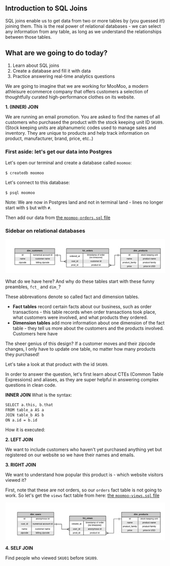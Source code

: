 ## Introduction to SQL Joins

SQL joins enable us to get data from two or more tables by (you guessed it!) joining them. This is the real power of relational databases - we can select any information from any table, as long as we understand the relationships between those tables.

## What are we going to do today?

1. Learn about SQL joins
2. Create a database and fill it with data
3. Practice answering real-time analytics questions

We are going to imagine that we are working for MooMoo, a modern athleisure ecommerce company that offers customers a selection of thoughtfully curated high-performance clothes on its website.

**1. (INNER) JOIN**

We are running an email promotion. You are asked to find the names of all customers who purchased the product with the stock keeping unit ID `SKU09`. (Stock keeping units are alphanumeric codes used to manage sales and inventory. They are unique to products and help track information on product, manufacturer, brand, price, etc..)

### First aside: let's get our data into Postgres

Let's open our terminal and create a database called `moomoo`:

`$ createdb moomoo`

Let's connect to this database:

`$ psql moomoo`

Note: We are now in Postgres land and not in terminal land - lines no longer start with `$` but with `#`.

Then add our data from [the `moomoo-orders.sql` file](https://github.com/fabryandrea/sql-joins/blob/master/moomoo-orders.sql)

### Sidebar on relational databases

![orders ERD](/images/fct_orders.png)

What do we have here? And why do these tables start with these funny preambles, `fct_` and `dim_`?

These abbrevations denote so called fact and dimension tables.
* **Fact tables** record certain facts about our business, such as order transactions - this table records when order transactions took place, what customers were involved, and what products they ordered.
* **Dimension tables** add more information about one dimension of the fact table - they tell us more about the customers and the products involved. Customers here have

The sheer genius of this design? If a customer moves and their zipcode changes, I only have to update one table, no matter how many products they purchased!

Let's take a look at that product with the id `SKU09`.

In order to answer the question, let's first learn about CTEs (Common Table Expressions) and aliases, as they are super helpful in answering complex questions in clean code.

**INNER JOIN**
What is the syntax:
```
SELECT a.this, b.that
FROM table_a AS a
JOIN table_b AS b
ON a.id = b.id
```

How it is executed:


**2. LEFT JOIN**

We want to include customers who haven't yet purchased anything yet but registered on our website so we have their names and emails.


**3. RIGHT JOIN**

We want to understand how popular this product is - which website visitors viewed it?

First, note that these are not orders, so our `orders` fact table is not going to work. So let's get the `views` fact table from here: [the `moomoo-views.sql` file](https://github.com/fabryandrea/sql-joins/blob/master/moomoo-views.sql)

![views ERD](/images/fct_views.png)


**4. SELF JOIN**

Find people who viewed `SKU01` before `SKU09`.
